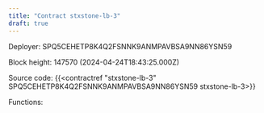 ```yaml
---
title: "Contract stxstone-lb-3"
draft: true
---
```

Deployer: SPQ5CEHETP8K4Q2FSNNK9ANMPAVBSA9NN86YSN59


 



Block height: 147570 (2024-04-24T18:43:25.000Z)

Source code: {{<contractref "stxstone-lb-3" SPQ5CEHETP8K4Q2FSNNK9ANMPAVBSA9NN86YSN59 stxstone-lb-3>}}

Functions:



